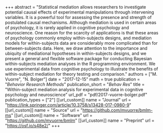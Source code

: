 +++
abstract = "Statistical mediation allows researchers to investigate potential causal effects of experimental manipulations through intervening variables. It is a powerful tool for assessing the presence and strength of postulated causal mechanisms. Although mediation is used in certain areas of psychology, it is rarely applied in cognitive psychology and neuroscience. One reason for the scarcity of applications is that these areas of psychology commonly employ within-subjects designs, and mediation models for within-subjects data are considerably more complicated than for between-subjects data. Here, we draw attention to the importance and ubiquity of mediational hypotheses in within-subjects designs, and we present a general and flexible software package for conducting Bayesian within-subjects mediation analyses in the R programming environment. We use experimental data from cognitive psychology to illustrate the benefits of within-subject mediation for theory testing and comparison."
authors = ["M. Vuorre", "N. Bolger"]
date = "2017-12-15"
math = true
publication = "*Behavior Research Methods*"
publication_short = "*Behav Res*"
title = "Within-subject mediation analysis for experimental data in cognitive psychology and neuroscience"
url_pdf = "pdf/2017-vuorre-bolger.pdf"
publication_types = ["2"]
[[url_custom]]
name = "Journal"
url = "https://link.springer.com/article/10.3758/s13428-017-0980-9"
[[url_custom]]
name = "Source"
url = "https://github.com/mvuorre/bmlm-ms"
[[url_custom]]
name = "Software"
url = "https://github.com/mvuorre/bmlm"
[[url_custom]]
name = "Preprint"
url = "https://osf.io/s48e2/"
+++

